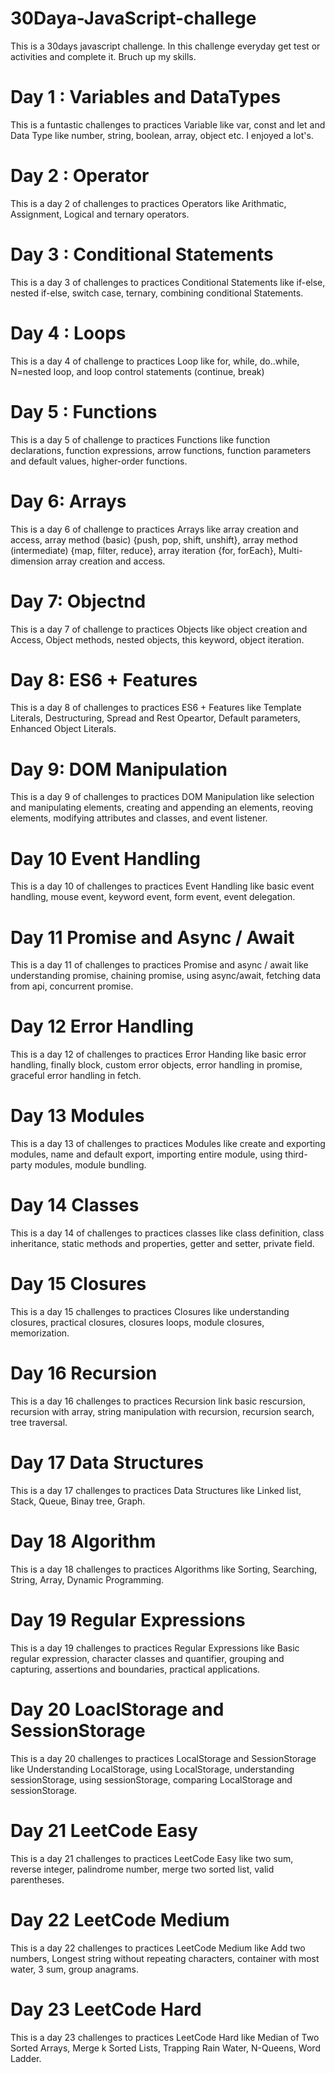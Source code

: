 # 30Daya-JavaScript-challege
This is a 30days javascript challenge. In this challenge everyday get test or activities and complete it.  Bruch up my skills.  

# Day 1 : Variables and DataTypes
This is a funtastic challenges to practices Variable like var, const and let and Data Type like number, string, boolean, array, object etc. I enjoyed a lot's.

# Day 2 : Operator
This is a day 2 of challenges to practices Operators like Arithmatic, Assignment, Logical and ternary operators. 

# Day 3 : Conditional Statements
This is a day 3 of challenges to practices Conditional Statements like if-else, nested if-else, switch case, ternary, combining conditional Statements. 

# Day 4 : Loops
This is a day 4 of challenge to practices Loop like for, while, do..while, N=nested loop, and loop control statements (continue, break)

# Day 5 : Functions
This is a day 5 of challenge to practices Functions like function declarations, function expressions, arrow functions, function parameters and default values, higher-order functions. 

# Day 6: Arrays
This is a day 6 of challenge to practices Arrays like array creation and access, array method (basic) {push, pop, shift, unshift}, array method (intermediate) {map, filter, reduce}, array iteration {for, forEach}, Multi-dimension array creation and access. 

# Day 7: Objectnd
This is a day 7 of challenge to practices Objects like object creation and Access, Object methods, nested objects, this keyword,  object iteration.

# Day 8: ES6 + Features
This is a day 8 of challenges to practices ES6 + Features like Template Literals, Destructuring, Spread and Rest Opeartor, Default parameters, Enhanced Object Literals. 

# Day 9: DOM Manipulation
This is a day 9 of challenges to practices DOM Manipulation like selection and manipulating elements, creating and appending an elements, reoving elements, modifying attributes and classes, and event listener.

# Day 10 Event Handling
This is a day 10 of challenges to practices Event Handling like basic event handling, mouse event, keyword event, form event, event delegation. 

# Day 11 Promise and Async / Await
This is a day 11 of challenges to practices Promise and async / await like understanding promise, chaining promise, using async/await, fetching data from api, concurrent promise. 

# Day 12 Error Handling
This is a day 12 of challenges to practices Error Handing like basic error handling, finally block, custom error objects, error handling in promise, graceful error handling in fetch. 

# Day 13 Modules
This is a day 13 of challenges to practices Modules like create and exporting modules, name and default export, importing entire module, using third-party modules, module bundling.

# Day 14 Classes
This is a day 14 of challenges to practices classes like class definition, class inheritance, static methods and properties, getter and setter, private field.

# Day 15 Closures
This is a day 15 challenges to practices Closures like understanding closures, practical closures, closures loops, module closures, memorization.

# Day 16 Recursion
This is a day 16 challenges to practices Recursion link basic rescursion, recursion with array, string manipulation with recursion, recursion search, tree traversal. 

# Day 17 Data Structures
This is a day 17 challenges to practices Data Structures like Linked list, Stack, Queue, Binay tree, Graph.

# Day 18 Algorithm
This is a day 18 challenges to practices Algorithms like Sorting, Searching, String, Array, Dynamic Programming.

# Day 19 Regular Expressions 
This is a day 19 challenges to practices Regular Expressions like Basic regular expression, character classes and quantifier, grouping and capturing, assertions and boundaries, practical applications.

# Day 20 LoaclStorage and SessionStorage
This is a day 20 challenges to practices LocalStorage and SessionStorage like Understanding LocalStorage, using LocalStorage, understanding sessionStorage, using sessionStorage, comparing LocalStorage and sessionStorage. 

 # Day 21 LeetCode Easy
 This is a day 21 challenges to practices LeetCode Easy like two sum, reverse integer, palindrome number, merge two sorted list, valid parentheses. 


# Day 22 LeetCode Medium
This is a day 22 challenges to practices LeetCode Medium like Add two numbers, Longest string without repeating characters, container with most water, 3 sum, group anagrams.   

# Day 23 LeetCode Hard
This is a day 23 challenges to practices LeetCode Hard like Median of Two Sorted Arrays, Merge k Sorted Lists, Trapping Rain Water, N-Queens, Word Ladder. 
